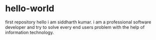 # hello-world
first repository
hello i am siddharth kumar. i am a professional software developer and try to solve every end users problem with the help of information technology.
